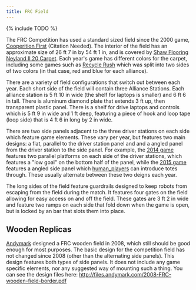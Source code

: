 ```yaml
---
title: FRC Field
---
```


{% include TODO %}

The FRC Competition has used a standard sized field since the 2000 game, [Cooperition First](co-opertition-first) (Citation Needed). The interior of the field has an approximate size of 26 ft 7 in by 54 ft 1 in, and is covered by [Shaw Flooring Neyland II 20 Carpet](https://shawfloors.com/flooring/carpet/details/neyland-ii-20-50510/scotch-pine). Each year's game has different colors for the carpet, including some games such as [Recycle Rush](recycle-rush) which was split into two sides of two colors (in that case, red and blue for each alliance).

There are a variety of field configurations that switch out between each year. Each short side of the field will contain three Alliance Stations. Each alliance station is 5 ft 10 in wide (the shelf for laptops is smaller) and 6 ft 6 in tall. There is aluminum diamond plate that extends 3 ft up, then transparent plastic panel. There is a shelf for drive laptops and controls which is 5 ft 9 in wide and 1 ft deep, featuring a piece of hook and loop tape (loop side) that is 4 ft 6 in long by 2 in wide.

There are two side panels adjacent to the three driver stations on each side which feature game elements. These vary per year, but features two main designs: a flat, parallel to the driver station panel and and a angled panel from the driver station to the side panel. For example, the [2014 game](aerial-assist) features two parallel platforms on each side of the driver stations, which features a "low goal" on the bottom half of the panel, while the [2015 game](recycle-rush) features a angled side panel which [human_players](human-players) can introduce totes through. These usually alternate between these two deigns each year.

The long sides of the field feature guardrails designed to keep robots from escaping from the field during the match. It features four gates on the field allowing for easy access on and off the field. These gates are 3 ft 2 in wide and feature two ramps on each side that fold down when the game is open, but is locked by an bar that slots them into place.

## Wooden Replicas

[Andymark](andymark) designed a FRC wooden field in 2008, which still should be good enough for most purposes. The basic design for the competition field has not changed since 2008 (other than the alternating side panels). This design features both types of side panels. It does not include any game specific elements, nor any suggested way of mounting such a thing. You can see the design files here: http://files.andymark.com/2008-FRC-wooden-field-border.pdf
